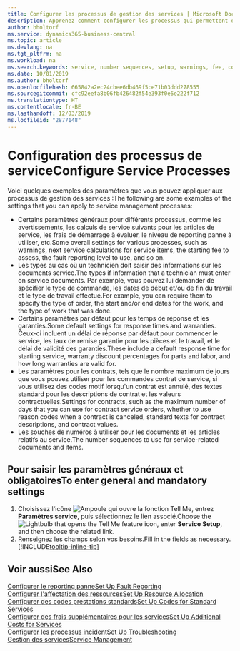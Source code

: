 ```yaml
---
title: Configurer les processus de gestion des services | Microsoft Docs
description: Apprenez comment configurer les processus qui permettent de vérifier que les clients sont satisfaits de votre service client.
author: bholtorf
ms.service: dynamics365-business-central
ms.topic: article
ms.devlang: na
ms.tgt_pltfrm: na
ms.workload: na
ms.search.keywords: service, number sequences, setup, warnings, fee, contracts, warranties
ms.date: 10/01/2019
ms.author: bholtorf
ms.openlocfilehash: 665842a2ec24cbee6db469f5ce71b03ddd278555
ms.sourcegitcommit: cfc92eefa8b06fb426482f54e393f0e6e222f712
ms.translationtype: HT
ms.contentlocale: fr-BE
ms.lasthandoff: 12/03/2019
ms.locfileid: "2877148"
---
```

# <a name="configure-service-processes"></a><span data-ttu-id="29d47-103">Configuration des processus de service</span><span class="sxs-lookup"><span data-stu-id="29d47-103">Configure Service Processes</span></span>
<span data-ttu-id="29d47-104">Voici quelques exemples des paramètres que vous pouvez appliquer aux processus de gestion des services :</span><span class="sxs-lookup"><span data-stu-id="29d47-104">The following are some examples of the settings that you can apply to service management processes:</span></span>  
  
* <span data-ttu-id="29d47-105">Certains paramètres généraux pour différents processus, comme les avertissements, les calculs de service suivants pour les articles de service, les frais de démarrage à évaluer, le niveau de reporting panne à utiliser, etc.</span><span class="sxs-lookup"><span data-stu-id="29d47-105">Some overall settings for various processes, such as warnings, next service calculations for service items, the starting fee to assess, the fault reporting level to use, and so on.</span></span>  
* <span data-ttu-id="29d47-106">Les types au cas où un technicien doit saisir des informations sur les documents service.</span><span class="sxs-lookup"><span data-stu-id="29d47-106">The types if information that a technician must enter on service documents.</span></span> <span data-ttu-id="29d47-107">Par exemple, vous pouvez lui demander de spécifier le type de commande, les dates de début et/ou de fin du travail et le type de travail effectué.</span><span class="sxs-lookup"><span data-stu-id="29d47-107">For example, you can require them to specify the type of order, the start and/or end dates for the work, and the type of work that was done.</span></span>  
* <span data-ttu-id="29d47-108">Certains paramètres par défaut pour les temps de réponse et les garanties.</span><span class="sxs-lookup"><span data-stu-id="29d47-108">Some default settings for response times and warranties.</span></span> <span data-ttu-id="29d47-109">Ceux-ci incluent un délai de réponse par défaut pour commencer le service, les taux de remise garantie pour les pièces et le travail, et le délai de validité des garanties.</span><span class="sxs-lookup"><span data-stu-id="29d47-109">These include a default response time for starting service, warranty discount percentages for parts and labor, and how long warranties are valid for.</span></span>  
* <span data-ttu-id="29d47-110">Les paramètres pour les contrats, tels que le nombre maximum de jours que vous pouvez utiliser pour les commandes contrat de service, si vous utilisez des codes motif lorsqu'un contrat est annulé, des textes standard pour les descriptions de contrat et les valeurs contractuelles.</span><span class="sxs-lookup"><span data-stu-id="29d47-110">Settings for contracts, such as the maximum number of days that you can use for contract service orders, whether to use reason codes when a contract is canceled, standard texts for contract descriptions, and contract values.</span></span>  
* <span data-ttu-id="29d47-111">Les souches de numéros à utiliser pour les documents et les articles relatifs au service.</span><span class="sxs-lookup"><span data-stu-id="29d47-111">The number sequences to use for service-related documents and items.</span></span>  

## <a name="to-enter-general-and-mandatory-settings"></a><span data-ttu-id="29d47-112">Pour saisir les paramètres généraux et obligatoires</span><span class="sxs-lookup"><span data-stu-id="29d47-112">To enter general and mandatory settings</span></span>
1. <span data-ttu-id="29d47-113">Choisissez l'icône ![Ampoule qui ouvre la fonction Tell Me](media/ui-search/search_small.png "Dites-moi ce que vous voulez faire"), entrez **Paramètres service**, puis sélectionnez le lien associé.</span><span class="sxs-lookup"><span data-stu-id="29d47-113">Choose the ![Lightbulb that opens the Tell Me feature](media/ui-search/search_small.png "Tell me what you want to do") icon, enter **Service Setup**, and then choose the related link.</span></span>
2. <span data-ttu-id="29d47-114">Renseignez les champs selon vos besoins.</span><span class="sxs-lookup"><span data-stu-id="29d47-114">Fill in the fields as necessary.</span></span> [!INCLUDE[tooltip-inline-tip](includes/tooltip-inline-tip_md.md)]  

## <a name="see-also"></a><span data-ttu-id="29d47-115">Voir aussi</span><span class="sxs-lookup"><span data-stu-id="29d47-115">See Also</span></span>  
[<span data-ttu-id="29d47-116">Configurer le reporting panne</span><span class="sxs-lookup"><span data-stu-id="29d47-116">Set Up Fault Reporting</span></span>](service-how-setup-fault-reporting.md)  
[<span data-ttu-id="29d47-117">Configurer l'affectation des ressources</span><span class="sxs-lookup"><span data-stu-id="29d47-117">Set Up Resource Allocation</span></span>](service-how-setup-resource-allocation.md)  
[<span data-ttu-id="29d47-118">Configurer des codes prestations standards</span><span class="sxs-lookup"><span data-stu-id="29d47-118">Set Up Codes for Standard Services</span></span>](service-how-setup-service-coding.md)  
[<span data-ttu-id="29d47-119">Configurer des frais supplémentaires pour les services</span><span class="sxs-lookup"><span data-stu-id="29d47-119">Set Up Additional Costs for Services</span></span>](service-how-setup-service-costs-pricing.md)  
[<span data-ttu-id="29d47-120">Configurer les processus incident</span><span class="sxs-lookup"><span data-stu-id="29d47-120">Set Up Troubleshooting</span></span>](service-how-setup-troubleshooting.md)  
[<span data-ttu-id="29d47-121">Gestion des services</span><span class="sxs-lookup"><span data-stu-id="29d47-121">Service Management</span></span>](service-service.md)  
